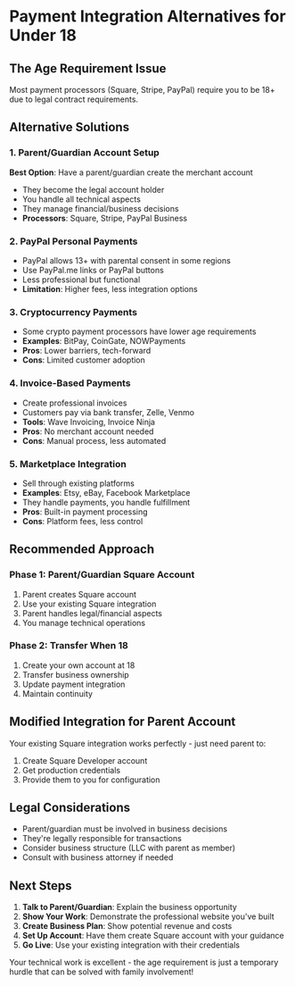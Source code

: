 # Payment Integration Alternatives for Under 18

## The Age Requirement Issue
Most payment processors (Square, Stripe, PayPal) require you to be 18+ due to legal contract requirements.

## Alternative Solutions

### 1. **Parent/Guardian Account Setup**
**Best Option**: Have a parent/guardian create the merchant account
- They become the legal account holder
- You handle all technical aspects
- They manage financial/business decisions
- **Processors**: Square, Stripe, PayPal Business

### 2. **PayPal Personal Payments**
- PayPal allows 13+ with parental consent in some regions
- Use PayPal.me links or PayPal buttons
- Less professional but functional
- **Limitation**: Higher fees, less integration options

### 3. **Cryptocurrency Payments**
- Some crypto payment processors have lower age requirements
- **Examples**: BitPay, CoinGate, NOWPayments
- **Pros**: Lower barriers, tech-forward
- **Cons**: Limited customer adoption

### 4. **Invoice-Based Payments**
- Create professional invoices
- Customers pay via bank transfer, Zelle, Venmo
- **Tools**: Wave Invoicing, Invoice Ninja
- **Pros**: No merchant account needed
- **Cons**: Manual process, less automated

### 5. **Marketplace Integration**
- Sell through existing platforms
- **Examples**: Etsy, eBay, Facebook Marketplace
- They handle payments, you handle fulfillment
- **Pros**: Built-in payment processing
- **Cons**: Platform fees, less control

## Recommended Approach

### **Phase 1: Parent/Guardian Square Account**
1. Parent creates Square account
2. Use your existing Square integration
3. Parent handles legal/financial aspects
4. You manage technical operations

### **Phase 2: Transfer When 18**
1. Create your own account at 18
2. Transfer business ownership
3. Update payment integration
4. Maintain continuity

## Modified Integration for Parent Account

Your existing Square integration works perfectly - just need parent to:
1. Create Square Developer account
2. Get production credentials
3. Provide them to you for configuration

## Legal Considerations
- Parent/guardian must be involved in business decisions
- They're legally responsible for transactions
- Consider business structure (LLC with parent as member)
- Consult with business attorney if needed

## Next Steps
1. **Talk to Parent/Guardian**: Explain the business opportunity
2. **Show Your Work**: Demonstrate the professional website you've built
3. **Create Business Plan**: Show potential revenue and costs
4. **Set Up Account**: Have them create Square account with your guidance
5. **Go Live**: Use your existing integration with their credentials

Your technical work is excellent - the age requirement is just a temporary hurdle that can be solved with family involvement!